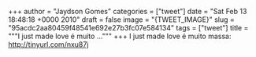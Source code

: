 
+++
author = "Jaydson Gomes"
categories = ["tweet"]
date = "Sat Feb 13 18:48:18 +0000 2010"
draft = false
image = "{TWEET_IMAGE}"
slug = "95acdc2aa80459f48541e692e27b3fc07e584134"
tags = ["tweet"]
title = """I just made love é muito ..."""
+++
I just made love é muito massa: http://tinyurl.com/nxu87j
